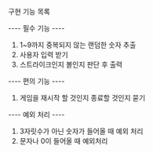 구현 기능 목록

---- 필수 기능 ----
1. 1~9까지 중복되지 않는 랜덤한 숫자 추출
2. 사용자 입력 받기
3. 스트라이크인지 볼인지 판단 후 출력
   
---- 편의 기능 ----
1. 게임을 재시작 할 것인지 종료할 것인지 묻기

---- 예외 처리 ----
1. 3자릿수가 아닌 숫자가 들어올 때 예외 처리
2. 문자나 0이 들어올 때 예외처리
